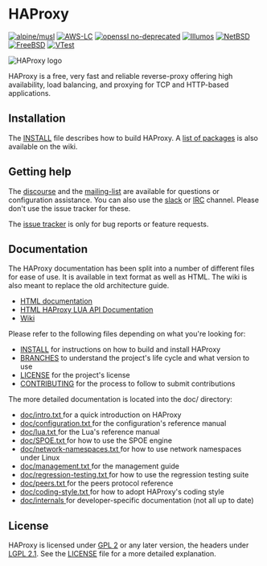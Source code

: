 # HAProxy

[![alpine/musl](https://github.com/zhanhb/haproxy/actions/workflows/musl.yml/badge.svg)](https://github.com/zhanhb/haproxy/actions/workflows/musl.yml)
[![AWS-LC](https://github.com/zhanhb/haproxy/actions/workflows/aws-lc.yml/badge.svg)](https://github.com/zhanhb/haproxy/actions/workflows/aws-lc.yml)
[![openssl no-deprecated](https://github.com/zhanhb/haproxy/actions/workflows/openssl-nodeprecated.yml/badge.svg)](https://github.com/zhanhb/haproxy/actions/workflows/openssl-nodeprecated.yml)
[![Illumos](https://github.com/zhanhb/haproxy/actions/workflows/illumos.yml/badge.svg)](https://github.com/zhanhb/haproxy/actions/workflows/illumos.yml)
[![NetBSD](https://github.com/zhanhb/haproxy/actions/workflows/netbsd.yml/badge.svg)](https://github.com/zhanhb/haproxy/actions/workflows/netbsd.yml)
[![FreeBSD](https://api.cirrus-ci.com/github/zhanhb/haproxy.svg?task=FreeBSD)](https://cirrus-ci.com/github/zhanhb/haproxy/)
[![VTest](https://github.com/zhanhb/haproxy/actions/workflows/vtest.yml/badge.svg)](https://github.com/zhanhb/haproxy/actions/workflows/vtest.yml)

![HAProxy logo](doc/HAProxyCommunityEdition_60px.png)

HAProxy is a free, very fast and reliable reverse-proxy offering high availability, load balancing, and proxying for TCP
and HTTP-based applications.

## Installation

The [INSTALL](INSTALL) file describes how to build HAProxy.
A [list of packages](https://github.com/haproxy/wiki/wiki/Packages) is also available on the wiki.

## Getting help

The [discourse](https://discourse.haproxy.org/) and the [mailing-list](https://www.mail-archive.com/haproxy@formilux.org/)
are available for questions or configuration assistance. You can also use the [slack](https://slack.haproxy.org/) or
[IRC](irc://irc.libera.chat/%23haproxy) channel. Please don't use the issue tracker for these.

The [issue tracker](https://github.com/haproxy/haproxy/issues/) is only for bug reports or feature requests.

## Documentation

The HAProxy documentation has been split into a number of different files for
ease of use. It is available in text format as well as HTML. The wiki is also meant to replace the old architecture
guide.

- [HTML documentation](http://docs.haproxy.org/)
- [HTML HAProxy LUA API Documentation](https://www.arpalert.org/haproxy-api.html)
- [Wiki](https://github.com/haproxy/wiki/wiki)

Please refer to the following files depending on what you're looking for:

  - [INSTALL](INSTALL) for instructions on how to build and install HAProxy
  - [BRANCHES](BRANCHES) to understand the project's life cycle and what version to use
  - [LICENSE](LICENSE) for the project's license
  - [CONTRIBUTING](CONTRIBUTING) for the process to follow to submit contributions

The more detailed documentation is located into the doc/ directory:

  - [ doc/intro.txt ](doc/intro.txt) for a quick introduction on HAProxy
  - [ doc/configuration.txt ](doc/configuration.txt) for the configuration's reference manual
  - [ doc/lua.txt ](doc/lua.txt) for the Lua's reference manual
  - [ doc/SPOE.txt ](doc/SPOE.txt) for how to use the SPOE engine
  - [ doc/network-namespaces.txt ](doc/network-namespaces.txt) for how to use network namespaces under Linux
  - [ doc/management.txt ](doc/management.txt) for the management guide
  - [ doc/regression-testing.txt ](doc/regression-testing.txt) for how to use the regression testing suite
  - [ doc/peers.txt ](doc/peers.txt) for the peers protocol reference
  - [ doc/coding-style.txt ](doc/coding-style.txt) for how to adopt HAProxy's coding style
  - [ doc/internals ](doc/internals) for developer-specific documentation (not all up to date)

## License

HAProxy is licensed under [GPL 2](doc/gpl.txt) or any later version, the headers under [LGPL 2.1](doc/lgpl.txt). See the
[LICENSE](LICENSE) file for a more detailed explanation.
